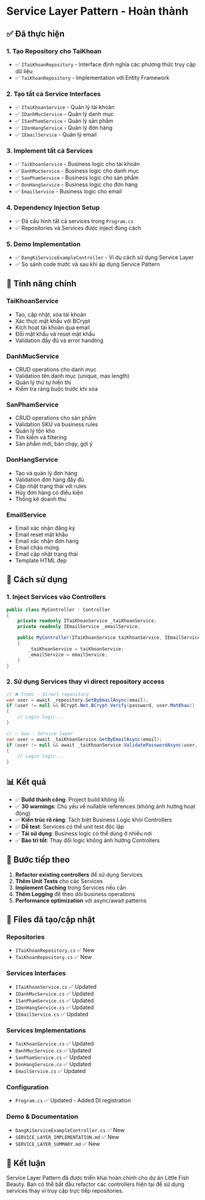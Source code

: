 # Service Layer Pattern - Hoàn thành

## ✅ Đã thực hiện

### 1. Tạo Repository cho TaiKhoan

- ✅ `ITaiKhoanRepository` - Interface định nghĩa các phương thức truy cập dữ liệu
- ✅ `TaiKhoanRepository` - Implementation với Entity Framework

### 2. Tạo tất cả Service Interfaces

- ✅ `ITaiKhoanService` - Quản lý tài khoản
- ✅ `IDanhMucService` - Quản lý danh mục
- ✅ `ISanPhamService` - Quản lý sản phẩm
- ✅ `IDonHangService` - Quản lý đơn hàng
- ✅ `IEmailService` - Quản lý email

### 3. Implement tất cả Services

- ✅ `TaiKhoanService` - Business logic cho tài khoản
- ✅ `DanhMucService` - Business logic cho danh mục
- ✅ `SanPhamService` - Business logic cho sản phẩm
- ✅ `DonHangService` - Business logic cho đơn hàng
- ✅ `EmailService` - Business logic cho email

### 4. Dependency Injection Setup

- ✅ Đã cấu hình tất cả services trong `Program.cs`
- ✅ Repositories và Services được inject đúng cách

### 5. Demo Implementation

- ✅ `DangKiServiceExampleController` - Ví dụ cách sử dụng Service Layer
- ✅ So sánh code trước và sau khi áp dụng Service Pattern

## 🎯 Tính năng chính

### TaiKhoanService

- Tạo, cập nhật, xóa tài khoản
- Xác thực mật khẩu với BCrypt
- Kích hoạt tài khoản qua email
- Đổi mật khẩu và reset mật khẩu
- Validation đầy đủ và error handling

### DanhMucService

- CRUD operations cho danh mục
- Validation tên danh mục (unique, max length)
- Quản lý thứ tự hiển thị
- Kiểm tra ràng buộc trước khi xóa

### SanPhamService

- CRUD operations cho sản phẩm
- Validation SKU và business rules
- Quản lý tồn kho
- Tìm kiếm và filtering
- Sản phẩm mới, bán chạy, gợi ý

### DonHangService

- Tạo và quản lý đơn hàng
- Validation đơn hàng đầy đủ
- Cập nhật trạng thái với rules
- Hủy đơn hàng có điều kiện
- Thống kê doanh thu

### EmailService

- Email xác nhận đăng ký
- Email reset mật khẩu
- Email xác nhận đơn hàng
- Email chào mừng
- Email cập nhật trạng thái
- Template HTML đẹp

## 📝 Cách sử dụng

### 1. Inject Services vào Controllers

```csharp
public class MyController : Controller
{
    private readonly ITaiKhoanService _taiKhoanService;
    private readonly IEmailService _emailService;

    public MyController(ITaiKhoanService taiKhoanService, IEmailService emailService)
    {
        _taiKhoanService = taiKhoanService;
        _emailService = emailService;
    }
}
```

### 2. Sử dụng Services thay vì direct repository access

```csharp
// ❌ Trước - Direct repository
var user = await _repository.GetByEmailAsync(email);
if (user != null && BCrypt.Net.BCrypt.Verify(password, user.MatKhau))
{
    // Login logic...
}

// ✅ Sau - Service layer
var user = await _taiKhoanService.GetByEmailAsync(email);
if (user != null && await _taiKhoanService.ValidatePasswordAsync(user, password))
{
    // Login logic...
}
```

## 📊 Kết quả

- ✅ **Build thành công**: Project build không lỗi
- ✅ **30 warnings**: Chủ yếu về nullable references (không ảnh hưởng hoạt động)
- ✅ **Kiến trúc rõ ràng**: Tách biệt Business Logic khỏi Controllers
- ✅ **Dễ test**: Services có thể unit test độc lập
- ✅ **Tái sử dụng**: Business logic có thể dùng ở nhiều nơi
- ✅ **Bảo trì tốt**: Thay đổi logic không ảnh hưởng Controllers

## 🚀 Bước tiếp theo

1. **Refactor existing controllers** để sử dụng Services
2. **Thêm Unit Tests** cho các Services
3. **Implement Caching** trong Services nếu cần
4. **Thêm Logging** để theo dõi business operations
5. **Performance optimization** với async/await patterns

## 📂 Files đã tạo/cập nhật

### Repositories

- `ITaiKhoanRepository.cs` ✅ New
- `TaiKhoanRepository.cs` ✅ New

### Services Interfaces

- `ITaiKhoanService.cs` ✅ Updated
- `IDanhMucService.cs` ✅ Updated
- `ISanPhamService.cs` ✅ Updated
- `IDonHangService.cs` ✅ Updated
- `IEmailService.cs` ✅ Updated

### Services Implementations

- `TaiKhoanService.cs` ✅ Updated
- `DanhMucService.cs` ✅ Updated
- `SanPhamService.cs` ✅ Updated
- `DonHangService.cs` ✅ Updated
- `EmailService.cs` ✅ Updated

### Configuration

- `Program.cs` ✅ Updated - Added DI registration

### Demo & Documentation

- `DangKiServiceExampleController.cs` ✅ New
- `SERVICE_LAYER_IMPLEMENTATION.md` ✅ New
- `SERVICE_LAYER_SUMMARY.md` ✅ New

## 🎉 Kết luận

Service Layer Pattern đã được triển khai hoàn chỉnh cho dự án Little Fish Beauty. Bạn có thể bắt đầu refactor các controllers hiện tại để sử dụng services thay vì truy cập trực tiếp repositories.
